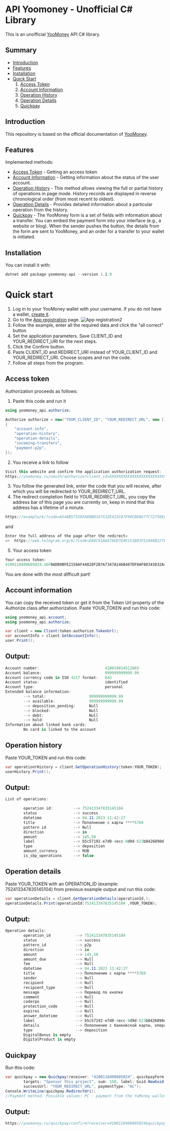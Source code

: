 # API Yoomoney - Unofficial C# Library
This is an unofficial [YooMoney](https://yoomoney.ru) API C# library.
## Summary
- [Introduction](#introduction)
- [Features](#features)
- [Installation](#installation)
- [Quick Start](#quick-start)
  1. [Access Token](#access-token)
  2. [Account Information](#account-information)
  3. [Operation History](#operation-history)
  4. [Operation Details](#operation-details)
  5. [Quickpay](#quickpay)
## Introduction
This repository is based on the official documentation of [YooMoney](https://yoomoney.ru/docs/wallet).
## Features

Implemented methods:

- [Access Token](#access-token) - Getting an access token
- [Account Information](#account-information) - Getting information about the status of the user account.
- [Operation History](#operation-history) - This method allows viewing the full or partial history of operations in page mode. History records are displayed in reverse chronological order (from most recent to oldest).
- [Operation Details](#operation-details) - Provides detailed information about a particular operation from the history.
- [Quickpay](#quickpay) - The YooMoney form is a set of fields with information about a transfer. You can embed the payment form into your interface (e.g., a website or blog). When the sender pushes the button, the details from the form are sent to YooMoney, and an order for a transfer to your wallet is initiated.
## Installation

You can install it with:

```csharp
dotnet add package yoomoney-api --version 1.1.0
```

# Quick start

1. Log in to your YooMoney wallet with your username. If you do not have a wallet, [create it](https://yoomoney.ru/reg).
2. Go to the [App registration](https://yoomoney.ru/myservices/new) page.
   ![App registration2](https://i.imgur.com/jroGrUL.png)
3. Follow the example, enter all the required data and click the "all correct" button   
4. Set the application parameters. Save CLIENT_ID and YOUR_REDIRECT_URI for the next steps.
5. Click the Confirm button.
6. Paste CLIENT_ID and REDIRECT_URI instead of YOUR_CLIENT_ID and YOUR_REDIRECT_URI. Choose scopes and run the code.
7. Follow all steps from the program.

## Access token
Authorization proceeds as follows:

1. Paste this code and run it
```csharp
using yoomoney_api.authorize;

Authorize authorize = new("YOUR_CLIENT_ID", "YOUR_REDIRECT_URL", new []
{
    "account-info",
    "operation-history",
    "operation-details",
    "incoming-transfers",
    "payment-p2p",
});
```
2. You receive a link to follow

```csharp
Visit this website and confirm the application authorization request:
https://yoomoney.ru/oauth/authorize?client_id=XXXXXXXXXXXXXXXXXXXXXXXXXX
``` 
3. You follow the generated link, enter the code that you will receive, after which you will be redirected to YOUR_REDIRECT_URL.
4. The redirect completion field to YOUR_REDIRECT_URL, you copy the address bar of this page you are currently on, keep in mind that this address has a lifetime of a minute.
```csharp
https://example/k/?code=A54AB5755DFA80B0167532E413C87F90CBD8677C72758EAAD6E7F1AAD341FEBEBAD7B3754D2A6E42101029C134E55CB55A382412D953497D9CE5FCC7F96FE47B92615B0167BA727E49DC81F21A36312FDF440CAD5A1813E9849167C5B7307661504D134A432DDB727FDA302E040326425F82D41F3237FCFD6A9A6DE3C904D4A1
```
  and 
```csharp
Enter the full address of the page after the redirect=
=>  https://web.telegram.org/k/?code=EA9C91AA678ED7D4E151B83F51040B227EA57D60BC9D26965C684C111645A1B256877608FF624AC68AFE770D8236B8DF3C344D6AE9D0F74131B203E2D0FA9D2B31683F9E6778CC18505EBC9E5949710BC2CD079F3152101AD4AA3D78378C2E9AA1F96993AFB24526788D2CB178E0E22ADF3198FEFD38C95A3053780C73464D8F
```
5. Your access token
```csharp
Your access token:
4100118408605024.16F0ADB9BFE2156AF44828F2B7A7347A146B487DF8AF88343832A44F39691B888E3FFAEFE6087AD8F8C425809360F712E8A9BE9C1EC0B1906A967413A8FD66A132D786C4097D8EA4D60F086666FDABEF0FD89EFDCFB29CA4936A10E7F89463C337DED49799349B0D3A8581F7D7434A0938F3E0A9E75256752C4A78484630762A
```
You are done with the most difficult part!

## Account information
You can copy the received token or get it from the Token Url property of the Authorize class after authorization.
Paste YOUR_TOKEN and run this code:

```csharp
using yoomoney_api.account;
using yoomoney_api.authorize;

var client = new Client(token:authorize.TokenUrl);
var accountInfo = client.GetAccountInfo();
user.Print();
```
## Output:
``` csharp
Account number:                             410019014512803
Account balance:                            999999999999.99
Account currency code in ISO 4217 format:   643
Account status:                             identified
Account type:                               personal
Extended balance information:
        --> total:                   999999999999.99
        --> available:               999999999999.99
        --> deposition_pending:      Null
        --> blocked:                 Null
        --> debt:                    Null
        --> hold:                    Null
Information about linked bank cards:
        No card is linked to the account
```

## Operation history
Paste YOUR_TOKEN and run this code:

```csharp
var operationrHistory = client.GetOperationHistory(token:YOUR_TOKEN);
userHistory.Print();
```
## Output:
```csharp
List of operations:

        operation id:         --> 752413347835145104
        status                --> success
        datetime              --> 04.11.2023 11:42:27
        title                 --> Пополнение с карты ****5769
        pattern id            --> Null
        direction             --> in
        amount                --> 145,50
        label                 --> b5c57192-e7d0-4ecc-8d9d-623b8426890d
        type                  --> deposition
        amount_currency       --> RUB
        is_sbp_operations     --> false
```

## Operation details
Paste YOUR_TOKEN with an OPERATION_ID (example: 752413347835145104) from previous example output and run this code:
```csharp
var operationDetails = client.GetOperationDetails(operationId,);
operationDetails.Print(operationId:752413347835145104 ,YOUR_TOKEN);
```

## Output:
```csharp
Operation details:
        operation_id           --> 752413347835145104
        status                 --> success
        pattern_id             --> p2p
        direction              --> in
        amount                 --> 145,50
        amount_due             --> Null
        fee                    --> Null
        datetime               --> 04.11.2023 11:42:27
        title                  --> Пополнение с карты ****5769
        sender                 --> Null
        recipient              --> Null
        recipient_type         --> Null
        message                --> Перевод по кнопке
        comment                --> Null
        coderpo                --> Null
        protection_code        --> Null
        expires                --> Null
        answer_datetime        --> Null
        label                  --> b5c57192-e7d0-4ecc-8d9d-623b8426890d
        details                --> Пополнение с банковской карты, операция №2cd841d2-0011-5000-a000-1c1da48c5f72.Банковская карта: ****5769.
        type                   --> deposition
        DigitalBonus is empty
        DigitalProduct is empty
```

## Quickpay
Run this code:
```csharp
var quickpay = new Quickpay(receiver: "4100118408605024", quickpayForm: "shop",
        targets: "Sponsor this project", sum: 150, label: Guid.NewGuid().ToString(),
        successUrl: "YOUR_REDIRECT_URL", paymentType: "AC");
Console.WriteLine(quickpay.RedirectUri);
//Payment method. Possible values: PC - payment from the YuMoney wallet; AC - from a bank card.
```
## Output:
```csharp
https://yoomoney.ru/quickpay/confirm?receiver=4100118408605024&quickpay-form=shop&targets=Premium%20rate&paymentType=AC&sum=150&label=e7db8012-53ee-4a1a-afa6-b448232116e7
```
